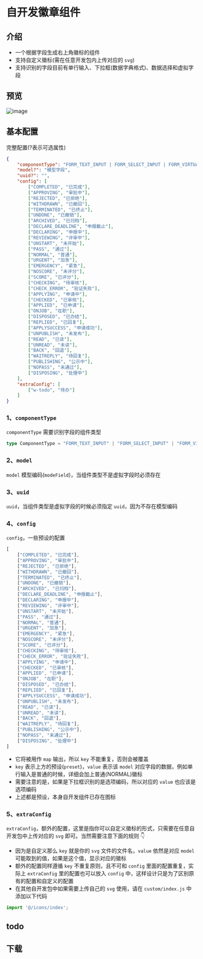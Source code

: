 <!--
 * @Author: 可以清心
 * @Description: 
 * @Date: 2022-11-08 14:09:52
 * @LastEditTime: 2022-11-09 17:39:04
-->
# 自开发徽章组件

## 介绍

- 一个根据字段生成右上角徽标的组件
- 支持自定义徽标(需在任意开发包内上传对应的 `svg`)
- 支持识别的字段目前有单行输入、下拉框(数据字典格式)、数据选择和虚拟字段

## 预览

![image](/component/4.jpeg)

## 基本配置

完整配置(?表示可选属性)

```json
{
    "componentType": "FORM_TEXT_INPUT | FORM_SELECT_INPUT | FORM_VIRTUAL_FIELD ｜ FORM_DATA_SELECTOR",
    "model?": "模型字段",
    "uuid?": "",
    "config": [
        ["COMPLETED", "已完成"],
        ["APPROVING", "审批中"],
        ["REJECTED", "已拒绝"],
        ["WITHDRAWN", "已撤回"],
        ["TERMINATED", "已终止"],
        ["UNDONE", "已撤销"],
        ["ARCHIVED", "已归档"],
        ["DECLARE_DEADLINE", "申报截止"],
        ["DECLARING", "申报中"],
        ["REVIEWING", "评审中"],
        ["UNSTART", "未开始"],
        ["PASS", "通过"],
        ["NORMAL", "普通"],
        ["URGENT", "加急"],
        ["EMERGENCY", "紧急"],
        ["NOSCORE", "未评分"],
        ["SCORE", "已评分"],
        ["CHECKING", "待审核"],
        ["CHECK_ERROR", "验证失败"],
        ["APPLYING", "申请中"],
        ["CHECKED", "已审核"],
        ["APPLIED", "已申请"],
        ["ONJOB", "在职"],
        ["DISPOSED", "已办结"],
        ["REPLIED", "已回复"],
        ["APPLYSUCCESS", "申请成功"],
        ["UNPUBLISH", "未发布"],
        ["READ", "已读"],
        ["UNREAD", "未读"],
        ["BACK", "回退"],
        ["WAITREPLY", "待回复"],
        ["PUBLISHING", "公示中"],
        ["NOPASS", "未通过"],
        ["DISPOSING", "处理中"]
    ],
    "extraConfig": [
        ["w-todo", "待办"]
    ]
}
```

### 1、`componentType`

`componentType` 需要识别字段的组件类型

```ts
type ComponentType = "FORM_TEXT_INPUT" | "FORM_SELECT_INPUT" | "FORM_VIRTUAL_FIELD" ｜ "FORM_DATA_SELECTOR";
```

### 2、`model`

`model` 模型编码(`modeField`)，当组件类型不是虚拟字段时必须存在

### 3、`uuid`

`uuid`，当组件类型是虚拟字段的时候必须指定 `uuid`，因为不存在模型编码

### 4、`config`

`config`，一些预设的配置

```js
[
    ["COMPLETED", "已完成"],
    ["APPROVING", "审批中"],
    ["REJECTED", "已拒绝"],
    ["WITHDRAWN", "已撤回"],
    ["TERMINATED", "已终止"],
    ["UNDONE", "已撤销"],
    ["ARCHIVED", "已归档"],
    ["DECLARE_DEADLINE", "申报截止"],
    ["DECLARING", "申报中"],
    ["REVIEWING", "评审中"],
    ["UNSTART", "未开始"],
    ["PASS", "通过"],
    ["NORMAL", "普通"],
    ["URGENT", "加急"],
    ["EMERGENCY", "紧急"],
    ["NOSCORE", "未评分"],
    ["SCORE", "已评分"],
    ["CHECKING", "待审核"],
    ["CHECK_ERROR", "验证失败"],
    ["APPLYING", "申请中"],
    ["CHECKED", "已审核"],
    ["APPLIED", "已申请"],
    ["ONJOB", "在职"],
    ["DISPOSED", "已办结"],
    ["REPLIED", "已回复"],
    ["APPLYSUCCESS", "申请成功"],
    ["UNPUBLISH", "未发布"],
    ["READ", "已读"],
    ["UNREAD", "未读"],
    ["BACK", "回退"],
    ["WAITREPLY", "待回复"],
    ["PUBLISHING", "公示中"],
    ["NOPASS", "未通过"],
    ["DISPOSING", "处理中"]
]
```

- 它将被用作 `map` 输出，所以 `key` 不能重复，否则会被覆盖
- `key` 表示上方的预设(`preset`)，`value` 表示该 `model` 对应字段的数据，例如单行输入是普通的时候，详细会加上普通(NORMAL)徽标
- 需要注意的是，如果是下拉框识别的是选项编码，所以对应的 `value` 也应该是选项编码
- 上述都是预设，本身自开发组件已存在图标

### 5、`extraConfig`

`extraConfig`，额外的配置，这里是指你可以自定义徽标的形式，只需要在任意自开发包中上传对应的 `svg` 即可。当然需要注意下面的规则 👇

- 因为是自定义那么 `key` 就是你的 `svg` 文件的文件名，`value` 依然是对应 `model` 可能取到的值，如果是这个值，显示对应的徽标
- 额外的配置同样遵循 `key` 不重复原则，且不可和 `config` 里面的配置重复，实际上 `extraConfig` 里的配置也可以放入 `config` 中，这样设计只是为了区别原有的配置和自定义的配置
- 在其他自开发包中如果需要上传自己的 `svg` 使用，请在 `custom/index.js` 中添加以下代码

```js
import '@/icons/index';
```

## todo

<l-checkbox color="red" content="还没想好......" />


## 下载

<l-download title="自开发包下载" link="https://share.weiyun.com/56BeVbTj" />

